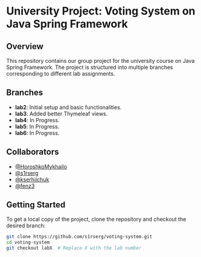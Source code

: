 # University Project: Voting System on Java Spring Framework

## Overview
This repository contains our group project for the university course on Java Spring Framework. The project is structured into multiple branches corresponding to different lab assignments.

## Branches
- **lab2**: Initial setup and basic functionalities.
- **lab3**: Added better Thymeleaf views.
- **lab4**: In Progress.
- **lab5**: In Progress.
- **lab6**: In Progress.

## Collaborators
- [@HoroshkoMykhailo](https://github.com/HoroshkoMykhailo)
- [@s1rserg](https://github.com/s1rserg)
- [@kserhiichuk](https://github.com/kserhiichuk)
- [@fenz3](https://github.com/fenz3)

## Getting Started
To get a local copy of the project, clone the repository and checkout the desired branch:
```bash
git clone https://github.com/s1rserg/voting-system.git
cd voting-system
git checkout labX  # Replace X with the lab number
